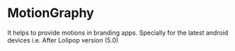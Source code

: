 # MotionGraphy
 It helps to provide motions in branding apps. Specially for the latest android devices i.e. After Lolipop version (5.0)
